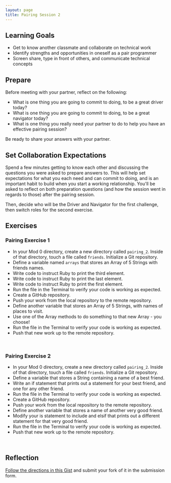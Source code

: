 ```yaml
---
layout: page
title: Pairing Session 2
---
```


## Learning Goals

- Get to know another classmate and collaborate on technical work
- Identify strengths and opportunities in oneself as a pair programmer
- Screen share, type in front of others, and communicate technical concepts

## Prepare

Before meeting with your partner, reflect on the following:
- What is one thing you are going to commit to doing, to be a great driver today? 
- What is one thing you are going to commit to doing, to be a great navigator today? 
- What is one thing you really need your partner to do to help you have an effective pairing session?

Be ready to share your answers with your partner.

## Set Collaboration Expectations

Spend a few minutes getting to know each other and discussing the questions you were asked to prepare answers to. This will help set expectations for what you each need and can commit to doing, and is an important habit to build when you start a working relationship. You'll be asked to reflect on both preparation questions (and how the session went in regards to those) after the pairing session.

Then, decide who will be the Driver and Navigator for the first challenge, then switch roles for the second exercise.

## Exercises

<div class="s-card">
  <h3>Pairing Exercise 1</h3>
  <ul>
    <li>In your Mod 0 directory, create a new directory called <code>pairing_2</code>. Inside of that directory, touch a file called <code>friends</code>. Initialize a Git repository.</li>
    <li>Define a variable named <code>arrays</code> that stores an Array of 5 Strings with friends names.</li>
    <li>Write code to instruct Ruby to print the third element.</li>
    <li>Write code to instruct Ruby to print the last element.</li>
    <li>Write code to instruct Ruby to print the first element.</li>
    <li>Run the file in the Terminal to verify your code is working as expected.</li>
    <li>Create a GitHub repository.</li>
    <li>Push your work from the local repository to the remote repository.</li>
    <li>Define another variable that stores an Array of 5 Strings, with names of places to visit.</li>
    <li>Use one of the Array methods to do something to that new Array - you choose!</li>
    <li>Run the file in the Terminal to verify your code is working as expected.</li>
    <li>Push that new work up to the remote repository.</li>
  </ul>
</div>
<br>

<div class="s-card">
  <h3>Pairing Exercise 2</h3>
  <ul>
    <li>In your Mod 0 directory, create a new directory called <code>pairing_2</code>. Inside of that directory, touch a file called <code>friends</code>. Initialize a Git repository.</li>
    <li>Define a variable that stores a String containing a name of a best friend.</li>
    <li>Write an if statement that prints out a statement for your best friend, and one for any other friend.</li>
    <li>Run the file in the Terminal to verify your code is working as expected.</li>
    <li>Create a GitHub repository.</li>
    <li>Push your work from the local repository to the remote repository.</li>
    <li>Define another variable that stores a name of another very good friend.</li>
    <li>Modify your is statement to include and elsif that prints out a different statement for that very good friend.</li>
    <li>Run the file in the Terminal to verify your code is working as expected.</li>
    <li>Push that new work up to the remote repository.</li>
  </ul>
</div>
<br>

## Reflection

[Follow the directions in this Gist](https://gist.github.com/ameseee/efe1c490a8ee0c99c8ad2eb7ae63dcf4) and submit your fork of it in the submission form.

<br><br>
